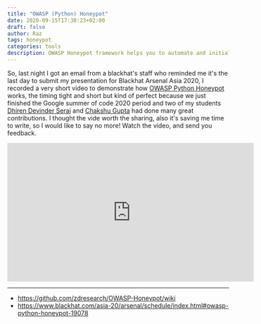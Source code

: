 ```yaml
---
title: "OWASP (Python) Honeypot"
date: 2020-09-15T17:38:23+02:00
draft: false
author: Raz
tags: honeypot
categories: tools
description: OWASP Honeypot framework helps you to automate and initialize your own honeypot/deception service using docker containers in a very easy and secure way, This project has several built-in modules, and multiple functionalities to add your own new modules base on your needs
---
```

So, last night I got an email from a blackhat's staff who reminded me it's the last day to submit my presentation for Blackhat Arsenal Asia 2020, I recorded a very short video to demonstrate how [OWASP Python Honeypot](https://github.com/zdresearch/OWASP-Honeypot) works, the timing tight and short but kind of perfect because we just finished the Google summer of code 2020 period and two of my students [Dhiren Devinder Serai](https://summerofcode.withgoogle.com/projects/#6164349967663104) and [Chakshu Gupta](https://summerofcode.withgoogle.com/projects/#4558542343766016) had done many great contributions. I thought the vide worth the sharing, also it's saving me time to write, so I would like to say no more! Watch the video, and send you feedback.

<p style="text-align:center;"><iframe width="560" height="315" src="https://www.youtube.com/embed/4LRRQoaXCTw" frameborder="0" allow="accelerometer; autoplay; clipboard-write; encrypted-media; gyroscope; picture-in-picture" allowfullscreen></iframe><p>

_______

* https://github.com/zdresearch/OWASP-Honeypot/wiki
* https://www.blackhat.com/asia-20/arsenal/schedule/index.html#owasp-python-honeypot-19078